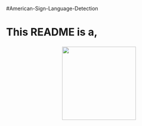 #American-Sign-Language-Detection
<h1 align="left">This README is a, </h1>

###

<div align="center">
  <img height="200" src="https://media2.giphy.com/media/kfR5iyQgmq7PoiFTAf/giphy.gif?cid=6c09b952g9qg64a50xod7pwkoeon5tq8vfhwlxk9hmeas915&ep=v1_internal_gif_by_id&rid=giphy.gif&ct=s"  />
</div>

###
